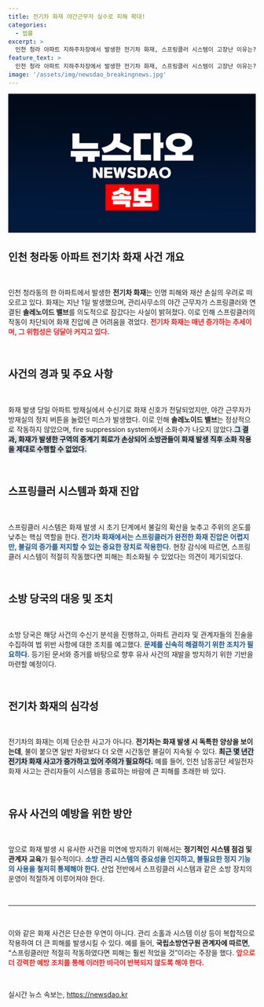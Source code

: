 ```yaml
---
title: 전기차 화재 야간근무자 실수로 피해 확대!
categories:
  - 법률
excerpt: >
  인천 청라 아파트 지하주차장에서 발생한 전기차 화재, 스프링클러 시스템이 고장난 이유는? 관리자가 의도적으로 방재 시스템을 정지시킨 충격적인 사실이 밝혀졌다. 소방 당국의 결과가 주목받고 있다!
feature_text: >
  인천 청라 아파트 지하주차장에서 발생한 전기차 화재, 스프링클러 시스템이 고장난 이유는? 관리자가 의도적으로 방재 시스템을 정지시킨 충격적인 사실이 밝혀졌다. 소방 당국의 결과가 주목받고 있다!
image: '/assets/img/newsdao_breakingnews.jpg'
---
```


<p><img src="/assets/img/newsdao_breakingnews.jpg" alt="pcversion 속보" /></p>

<h2 data-ke-size="size26">인천 청라동 아파트 전기차 화재 사건 개요</h2>

<p data-ke-size="size16">&nbsp;</p>

<p>인천 청라동의 한 아파트에서 발생한 <b>전기차 화재</b>는 인명 피해와 재산 손실의 우려로 떠오르고 있다. 화재는 지난 1일 발생했으며, 관리사무소의 야간 근무자가 스프링클러와 연결된 <b>솔레노이드 밸브</b>를 의도적으로 잠갔다는 사실이 밝혀졌다. 이로 인해 스프링클러의 작동이 차단되어 화재 진압에 큰 어려움을 겪었다. <b><span style="color: #ee2323;">전기차 화재는 매년 증가하는 추세이며, 그 위험성은 덩달아 커지고 있다.</span></b> </p>

<p data-ke-size="size16">&nbsp;</p>

<h2 data-ke-size="size26">사건의 경과 및 주요 사항</h2>

<p data-ke-size="size16">&nbsp;</p>

<p>화재 발생 당일 아파트 방재실에서 수신기로 화재 신호가 전달되었지만, 야간 근무자가 방재실의 정지 버튼을 눌렀던 미스가 발생했다. 이로 인해 <b>솔레노이드 밸브</b>는 정상적으로 작동하지 않았으며, fire suppression system에서 소화수가 나오지 않았다.<b><span style="background-color: #21538527;">그 결과, 화재가 발생한 구역의 중계기 회로가 손상되어 소방관들이 화재 발생 직후 소화 작용을 제대로 수행할 수 없었다.</span></b> </p>

<p data-ke-size="size16">&nbsp;</p>

<h2 data-ke-size="size26">스프링클러 시스템과 화재 진압</h2>

<p data-ke-size="size16">&nbsp;</p>

<p>스프링클러 시스템은 화재 발생 시 초기 단계에서 불길의 확산을 늦추고 주위의 온도를 낮추는 핵심 역할을 한다. <b><span style="color: #1a5490;">전기차 화재에서는 스프링클러가 완전한 화재 진압은 어렵지만, 불길의 증가를 저지할 수 있는 중요한 장치로 작용한다.</span></b> 현장 감식에 따르면, 스프링클러 시스템이 적절히 작동했다면 피해는 최소화될 수 있었다는 의견이 제기되었다. </p>

<p data-ke-size="size16">&nbsp;</p>

<h2 data-ke-size="size26">소방 당국의 대응 및 조치</h2>

<p data-ke-size="size16">&nbsp;</p>

<p>소방 당국은 해당 사건의 수신기 분석을 진행하고, 아파트 관리자 및 관계자들의 진술을 수집하여 법 위반 사항에 대한 조치를 예고했다. <b><span style="color: #1a5490;">문제를 신속히 해결하기 위한 조치가 필요하다.</span></b> 등기된 문서와 증거를 바탕으로 향후 유사 사건의 재발을 방지하기 위한 기반을 마련할 예정이다. </p>

<p data-ke-size="size16">&nbsp;</p>

<h2 data-ke-size="size26">전기차 화재의 심각성</h2>

<p data-ke-size="size16">&nbsp;</p>

<p>전기차의 화재는 이제 단순한 사고가 아니다. <b>전기차는 화재 발생 시 독특한 양상을 보이는데</b>, 불이 붙으면 일반 차량보다 더 오랜 시간동안 불길이 지속될 수 있다. <b><span style="background-color: #21538527;">최근 몇 년간 전기차 화재 사고가 증가하고 있어 주의가 필요하다.</span></b> 예를 들어, 인천 남동공단 세일전자 화재 사고는 관리자들이 시스템을 종료하는 바람에 큰 피해를 초래한 바 있다. </p>

<p data-ke-size="size16">&nbsp;</p>

<h2 data-ke-size="size26">유사 사건의 예방을 위한 방안</h2>

<p data-ke-size="size16">&nbsp;</p>

<p>앞으로 화재 발생 시 유사한 사건을 미연에 방지하기 위해서는 <b>정기적인 시스템 점검 및 관계자 교육</b>가 필수적이다. <b><span style="color: #1a5490;">소방 관리 시스템의 중요성을 인지하고, 불필요한 정지 기능의 사용을 철저히 통제해야 한다.</span></b> 산업 전반에서 스프링클러 시스템과 같은 소방 장치의 운영이 적절하게 이루어져야 한다. </p>

<p data-ke-size="size16">&nbsp;</p>

<hr>

<p data-ke-size="size16">&nbsp;</p>

<p>이와 같은 화재 사건은 단순한 우연이 아니다. 관리 소홀과 시스템 이상 등이 복합적으로 작용하여 더 큰 피해를 발생시킬 수 있다. 예를 들어, <b>국립소방연구원 관계자에 따르면</b>, “스프링클러만 적절히 작동하였다면 피해는 훨씬 적었을 것”이라는 주장을 했다. <b><span style="color: #ee2323;">앞으로 더 강력한 예방 조치를 통해 이러한 비극이 반복되지 않도록 해야 한다.</span></b> </p>

<p data-ke-size="size16">&nbsp;</p>
실시간 뉴스 속보는, <a href="https://newsdao.kr" rel="dofollow">https://newsdao.kr</a>


